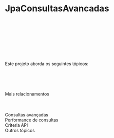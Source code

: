 # JpaConsultasAvancadas<br><br><br><br><br>
Este projeto aborda os seguintes tópicos: <br><br><br><br><br>

Mais relacionamentos<br><br><br><br>
Consultas avançadas<br>
Performance de consultas<br>
Criteria API<br>
Outros tópicos
